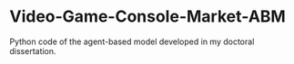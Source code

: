 # Video-Game-Console-Market-ABM
Python code of the agent-based model developed in my doctoral dissertation.
